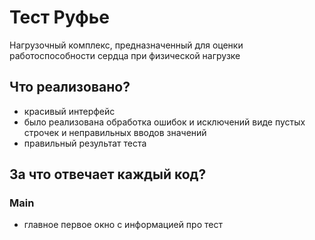 # Тест Руфье
Нагрузочный комплекс, предназначенный для оценки работоспособности сердца при физической нагрузке
## Что реализовано?
- красивый интерфейс
- было реализована обработка ошибок и исключений виде пустых строчек и неправильных вводов значений
- правильный результат теста
## За что отвечает каждый код?
### Main 
- главное первое окно с информацией про тест

